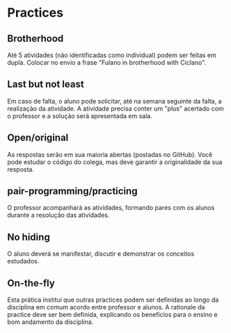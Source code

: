 # Practices

## Brotherhood

Até 5 atividades (não identificadas como individual) podem ser feitas em dupla. Colocar no envio a frase "Fulano in brotherhood with Ciclano".

## Last but not least 

Em caso de falta, o aluno pode solicitar, até na semana seguinte da falta, a realização da atividade. A atividade precisa conter um "plus" acertado com o professor e a solução será apresentada em sala.

## Open/original 

As respostas serão em sua maioria abertas (postadas no GitHub). Você pode estudar o código do colega, mas deve garantir a originalidade da sua resposta.

## pair-programming/practicing 

O professor acompanhará as atividades, formando pares com os alunos durante a resolução das atividades.

## No hiding 

O aluno deverá se manifestar, discutir e demonstrar os conceitos estudados. 

## On-the-fly 

Esta prática institui que outras practices podem ser definidas ao longo da disciplina em comum acordo entre professor e alunos. A rationale da practice deve ser bem definida, explicando os benefícios para o ensino e bom andamento da disciplina. 
